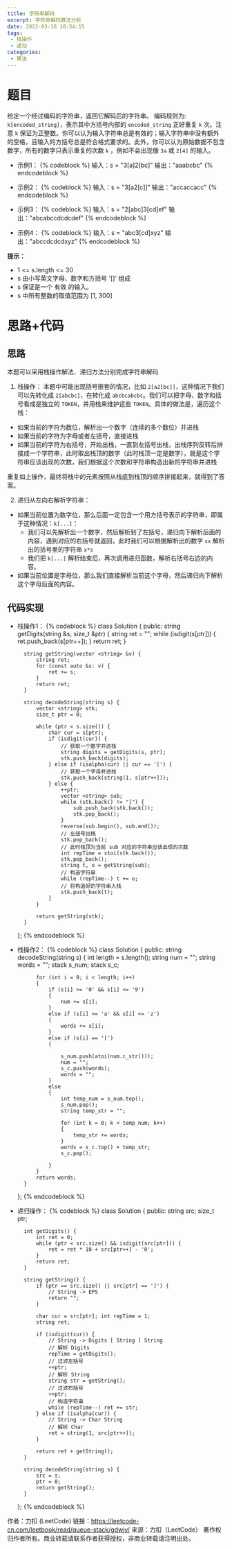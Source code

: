 ```yaml
---
title: 字符串解码
excerpt: 字符串解码算法分析
date: 2022-03-16 10:54:15
tags:
 - 栈操作
 - 递归
categories:
 - 算法
---
```


# 题目
给定一个经过编码的字符串，返回它解码后的字符串。
编码规则为: `k[encoded_string]`，表示其中方括号内部的 `encoded_string` 正好重复 `k` 次。注意 `k` 保证为正整数。你可以认为输入字符串总是有效的；输入字符串中没有额外的空格，且输入的方括号总是符合格式要求的。此外，你可以认为原始数据不包含数字，所有的数字只表示重复的次数 `k` ，例如不会出现像 `3a` 或 `2[4]` 的输入。

- 示例1：
{% codeblock %}
	输入：s = "3[a]2[bc]"
	输出："aaabcbc"
{% endcodeblock %}

- 示例2：
{% codeblock %}
输入：s = "3[a2[c]]"
输出："accaccacc"
{% endcodeblock %}

- 示例3：
{% codeblock %}
输入：s = "2[abc]3[cd]ef"
输出："abcabccdcdcdef"
{% endcodeblock %}

- 示例4：
{% codeblock %}
输入：s = "abc3[cd]xyz"
输出："abccdcdcdxyz"
{% endcodeblock %}

**提示：**
- 1 <= s.length <= 30
- s 由小写英文字母、数字和方括号 '[]' 组成
- s 保证是一个 有效 的输入。
- s 中所有整数的取值范围为 [1, 300] 

# 思路+代码

## 思路
本题可以采用栈操作解法、递归方法分别完成字符串解码
1. 栈操作：
本题中可能出现括号嵌套的情况，比如 `2[a2[bc]]`，这种情况下我们可以先转化成 `2[abcbc]`，在转化成 `abcbcabcbc`。我们可以把字母、数字和括号看成是独立的 `TOKEN`，并用栈来维护这些 `TOKEN`。具体的做法是，遍历这个栈：
- 如果当前的字符为数位，解析出一个数字（连续的多个数位）并进栈
- 如果当前的字符为字母或者左括号，直接进栈
- 如果当前的字符为右括号，开始出栈，一直到左括号出栈，出栈序列反转后拼接成一个字符串，此时取出栈顶的数字（此时栈顶一定是数字），就是这个字符串应该出现的次数，我们根据这个次数和字符串构造出新的字符串并进栈

重复如上操作，最终将栈中的元素按照从栈底到栈顶的顺序拼接起来，就得到了答案。

2. 递归从左向右解析字符串：
- 如果当前位置为数字位，那么后面一定包含一个用方括号表示的字符串，即属于这种情况：`k[...]`：
	- 我们可以先解析出一个数字，然后解析到了左括号，递归向下解析后面的内容，遇到对应的右括号就返回，此时我们可以根据解析出的数字 `xx` 解析出的括号里的字符串 `x*s` 
	- 我们把 `k[...]` 解析结束后，再次调用递归函数，解析右括号右边的内容。
- 如果当前位置是字母位，那么我们直接解析当前这个字母，然后递归向下解析这个字母后面的内容。

## 代码实现
- 栈操作1：
{% codeblock %}
	class Solution {
	public:
		string getDigits(string &s, size_t &ptr) {
			string ret = "";
			while (isdigit(s[ptr])) {
				ret.push_back(s[ptr++]);
			}
			return ret;
		}

		string getString(vector <string> &v) {
			string ret;
			for (const auto &s: v) {
				ret += s;
			}
			return ret;
		}

		string decodeString(string s) {
			vector <string> stk;
			size_t ptr = 0;

			while (ptr < s.size()) {
				char cur = s[ptr];
				if (isdigit(cur)) {
					// 获取一个数字并进栈
					string digits = getDigits(s, ptr);
					stk.push_back(digits);
				} else if (isalpha(cur) || cur == '[') {
					// 获取一个字母并进栈
					stk.push_back(string(1, s[ptr++])); 
				} else {
					++ptr;
					vector <string> sub;
					while (stk.back() != "[") {
						sub.push_back(stk.back());
						stk.pop_back();
					}
					reverse(sub.begin(), sub.end());
					// 左括号出栈
					stk.pop_back();
					// 此时栈顶为当前 sub 对应的字符串应该出现的次数
					int repTime = stoi(stk.back()); 
					stk.pop_back();
					string t, o = getString(sub);
					// 构造字符串
					while (repTime--) t += o; 
					// 将构造好的字符串入栈
					stk.push_back(t);
				}
			}

			return getString(stk);
		}
	};
{% endcodeblock %}

- 栈操作2：
{% codeblock %}
	class Solution {
	public:
		string decodeString(string s) {
			int length = s.length();
			string num = "";
			string words = "";
			stack<int> s_num;
			stack<string> s_c;

			for (int i = 0; i < length; i++)
			{
				if (s[i] >= '0' && s[i] <= '9')
				{
					num += s[i];
				}
				else if (s[i] >= 'a' && s[i] <= 'z')
				{
					words += s[i];
				}
				else if (s[i] == '[')
				{

					s_num.push(atoi(num.c_str()));
					num = "";
					s_c.push(words);
					words = "";
				}
				else
				{
					int temp_num = s_num.top();
					s_num.pop();
					string temp_str = "";

					for (int k = 0; k < temp_num; k++)
					{
						temp_str += words;
					}
					words = s_c.top() + temp_str;
					s_c.pop();

				}
			}
			return words;
		}
	};
{% endcodeblock %}

- 递归操作：
{% codeblock %}
	class Solution {
	public:
		string src; 
		size_t ptr;

		int getDigits() {
			int ret = 0;
			while (ptr < src.size() && isdigit(src[ptr])) {
				ret = ret * 10 + src[ptr++] - '0';
			}
			return ret;
		}

		string getString() {
			if (ptr == src.size() || src[ptr] == ']') {
				// String -> EPS
				return "";
			}

			char cur = src[ptr]; int repTime = 1;
			string ret;

			if (isdigit(cur)) {
				// String -> Digits [ String ] String
				// 解析 Digits
				repTime = getDigits(); 
				// 过滤左括号
				++ptr;
				// 解析 String
				string str = getString(); 
				// 过滤右括号
				++ptr;
				// 构造字符串
				while (repTime--) ret += str; 
			} else if (isalpha(cur)) {
				// String -> Char String
				// 解析 Char
				ret = string(1, src[ptr++]);
			}
			
			return ret + getString();
		}

		string decodeString(string s) {
			src = s;
			ptr = 0;
			return getString();
		}
	};
{% endcodeblock %}


作者：力扣 (LeetCode)
链接：https://leetcode-cn.com/leetbook/read/queue-stack/gdwjv/
来源：力扣（LeetCode）
著作权归作者所有。商业转载请联系作者获得授权，非商业转载请注明出处。
